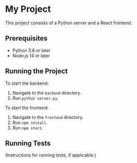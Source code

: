 # My Project

This project consists of a Python server and a React frontend.

## Prerequisites

- Python 3.8 or later
- Node.js 14 or later

## Running the Project

To start the backend:

1. Navigate to the `backend` directory.
2. Run `python server.py`.

To start the frontend:

1. Navigate to the `frontend` directory.
2. Run `npm install`.
3. Run `npm start`.

## Running Tests

(Instructions for running tests, if applicable.)
